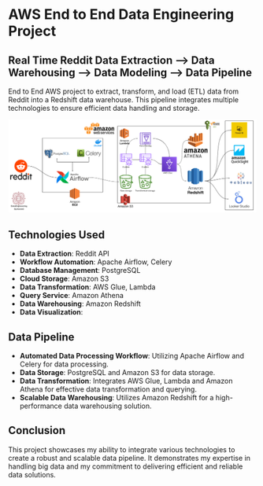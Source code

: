 # AWS End to End Data Engineering Project

## Real Time Reddit Data Extraction --> Data Warehousing --> Data Modeling --> Data Pipeline

End to End AWS project to extract, transform, and load (ETL) data from Reddit into a Redshift data warehouse. This pipeline integrates multiple technologies to ensure efficient data handling and storage.

<img src="01._AWS_DataEngineeringProject\images\RedditDataEngineering-.png">

## Technologies Used

- **Data Extraction**: Reddit API
- **Workflow Automation**: Apache Airflow, Celery
- **Database Management**: PostgreSQL
- **Cloud Storage**: Amazon S3
- **Data Transformation**: AWS Glue, Lambda
- **Query Service**: Amazon Athena
- **Data Warehousing**: Amazon Redshift
- **Data Visualization**:

## Data Pipeline

- **Automated Data Processing Workflow**: Utilizing Apache Airflow and Celery for data processing.
- **Data Storage**: PostgreSQL and Amazon S3 for data storage.
- **Data Transformation**: Integrates AWS Glue, Lambda and Amazon Athena for effective data transformation and querying.
- **Scalable Data Warehousing**: Utilizes Amazon Redshift for a high-performance data warehousing solution.

## Conclusion

This project showcases my ability to integrate various technologies to create a robust and scalable data pipeline. It demonstrates my expertise in handling big data and my commitment to delivering efficient and reliable data solutions.

<!--

Take screensshots of Docker/Airflow, AWS EC2/S3, SQL/Celery, Glue/Lambda, Athena/Redshift, Visuals

-->

<!--
Docker Commands =

docker compose up -d --build
docker compose up -d

docker exec -it


--Fresh Start steps
Set up VENV - Conda
conda create --name redditDE python=3.9
run reqs.txt to install all required packages
pull in config.conf settings , data, logs, plugins, tests
run docker build

-->

<!--
FUTURE PROJECT NOTES:
Build 3 different End to End projects (AWS, Azure, GCP)

AWS:
Reddit Real time - (Docker, PSQL, Airflow), (EC2, S3, Lambda, Glue, Athena, Redshift)
https://www.youtube.com/watch?v=LSlt6iVI_9Y

Zillow End to End (AWS, Quicksight)
https://www.youtube.com/watch?v=j_skupZ3zw0&t=3s


Azure:
Power BI
https://www.youtube.com/watch?v=iQ41WqhHglk

GCP:



FCC (Docker, PSQL, Build Pipeline from scratch, dbt, CRON, Airflow, Airbyte):
https://www.youtube.com/watch?v=PHsC_t0j1dU


-->
